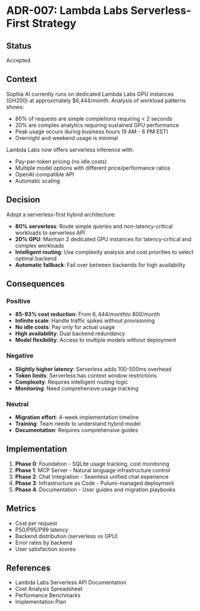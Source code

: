 # ADR-007: Lambda Labs Serverless-First Strategy

## Status
Accepted

## Context
Sophia AI currently runs on dedicated Lambda Labs GPU instances (GH200) at approximately $6,444/month. Analysis of workload patterns shows:
- 80% of requests are simple completions requiring < 2 seconds
- 20% are complex analytics requiring sustained GPU performance
- Peak usage occurs during business hours (9 AM - 6 PM EST)
- Overnight and weekend usage is minimal

Lambda Labs now offers serverless inference with:
- Pay-per-token pricing (no idle costs)
- Multiple model options with different price/performance ratios
- OpenAI-compatible API
- Automatic scaling

## Decision
Adopt a serverless-first hybrid architecture:
- **80% serverless**: Route simple queries and non-latency-critical workloads to serverless API
- **20% GPU**: Maintain 2 dedicated GPU instances for latency-critical and complex workloads
- **Intelligent routing**: Use complexity analysis and cost priorities to select optimal backend
- **Automatic fallback**: Fail over between backends for high availability

## Consequences

### Positive
- **85-93% cost reduction**: From $6,444/month to ~$800/month
- **Infinite scale**: Handle traffic spikes without provisioning
- **No idle costs**: Pay only for actual usage
- **High availability**: Dual backend redundancy
- **Model flexibility**: Access to multiple models without deployment

### Negative
- **Slightly higher latency**: Serverless adds 100-500ms overhead
- **Token limits**: Serverless has context window restrictions
- **Complexity**: Requires intelligent routing logic
- **Monitoring**: Need comprehensive usage tracking

### Neutral
- **Migration effort**: 4-week implementation timeline
- **Training**: Team needs to understand hybrid model
- **Documentation**: Requires comprehensive guides

## Implementation
1. **Phase 0**: Foundation - SQLite usage tracking, cost monitoring
2. **Phase 1**: MCP Server - Natural language infrastructure control
3. **Phase 2**: Chat Integration - Seamless unified chat experience
4. **Phase 3**: Infrastructure as Code - Pulumi-managed deployment
5. **Phase 4**: Documentation - User guides and migration playbooks

## Metrics
- Cost per request
- P50/P95/P99 latency
- Backend distribution (serverless vs GPU)
- Error rates by backend
- User satisfaction scores

## References
- Lambda Labs Serverless API Documentation
- Cost Analysis Spreadsheet
- Performance Benchmarks
- Implementation Plan
